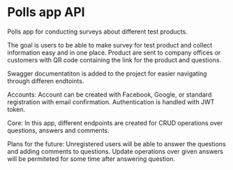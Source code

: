 # Polls app API

Polls app for conducting surveys about different test products.

The goal is users to be able to make survey for test product and collect information easy and in one place.
Product are sent to company offices or customers with QR code containing the link for the product and questions.

Swagger documentatiton is added to the project for easier navigating through differen endtoints.

Accounts: 
  Account can be created with Facebook, Google, or standard registration with email confirmation.
  Authentication is handled with JWT token.

Core:
  In this app, different endpoints are created for CRUD operations over questions, answers and comments.

Plans for the future:
  Unregistered users will be able to answer the questions and adding comments to questions. Update operations over given answers will be permiteted for some time after answering question.
  
